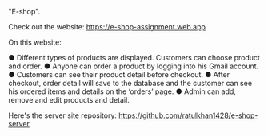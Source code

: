 "E-shop".

Check out the website: https://e-shop-assignment.web.app

On this website:

● Different types of products are displayed. Customers can choose product and order.
● Anyone can order a product by logging into his Gmail account.
● Customers can see their product detail before checkout.
● After checkout, order detail will save to the database and the customer can see his ordered items and details on the ‘orders’ page.
● Admin can add, remove and edit products and detail.

Here's the server site repository: https://github.com/ratulkhan1428/e-shop-server
